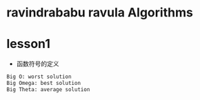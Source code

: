 ravindrababu ravula Algorithms
==============================

# lesson1

* 函数符号的定义

```txt
Big O: worst solution
Big Omega: best solution
Big Theta: average solution
```